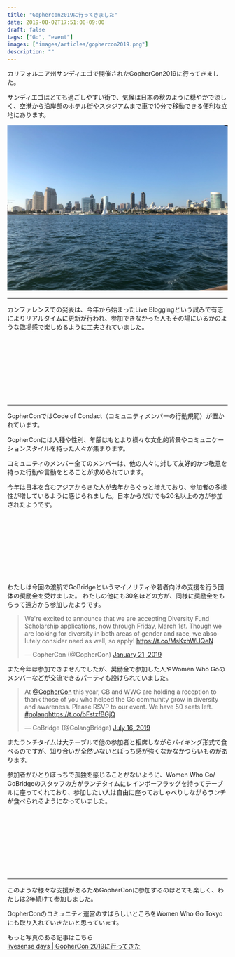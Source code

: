 ```yaml
---
title: "Gophercon2019に行ってきました"
date: 2019-08-02T17:51:08+09:00
draft: false
tags: ["Go", "event"]
images: ["images/articles/gophercon2019.png"]
description: ""
---
```

カリフォルニア州サンディエゴで開催されたGopherCon2019に行ってきました。

サンディエゴはとても過ごしやすい街で、気候は日本の秋のように穏やかで涼しく、空港から沿岸部のホテル街やスタジアムまで車で10分で移動できる便利な立地にあります。

![San Diego](/images/articles/sandiego.jpg)

***

カンファレンスでの発表は、今年から始まったLive Bloggingという試みで有志によりリアルタイムに更新が行われ、参加できなかった人もその場にいるかのような臨場感で楽しめるように工夫されていました。

<div class="iframely-embed"><div class="iframely-responsive" style="height: 140px; padding-bottom: 0;"><a href="https://about.sourcegraph.com/go/" data-iframely-url="//cdn.iframe.ly/mCt6Pjw"></a></div></div><script async src="//cdn.iframe.ly/embed.js" charset="utf-8"></script>

***

GopherConではCode of Condact（コミュニティメンバーの行動規範）が置かれています。

GopherConには人種や性別、年齢はもとより様々な文化的背景やコミュニケーションスタイルを持った人々が集まります。

コミュニティのメンバー全てのメンバーは、他の人々に対して友好的かつ敬意を持った行動や言動をとることが求められています。

今年は日本を含むアジアからきた人が去年からぐっと増えており、参加者の多様性が増しているように感じられました。日本からだけでも20名以上の方が参加されたようです。

<div class="iframely-embed"><div class="iframely-responsive" style="height: 140px; padding-bottom: 0;"><a href="https://www.gophercon.com/page/1388219/code-of-conduct" data-iframely-url="//cdn.iframe.ly/VX8hzFe"></a></div></div><script async src="//cdn.iframe.ly/embed.js" charset="utf-8"></script>

わたしは今回の渡航でGoBridgeというマイノリティや若者向けの支援を行う団体の奨励金を受けました。
わたしの他にも30名ほどの方が、同様に奨励金をもらって遠方から参加したようです。

<blockquote class="twitter-tweet"><p lang="en" dir="ltr">We&#39;re excited to announce that we are accepting Diversity Fund Scholarship applications, now through Friday, March 1st. Though we are looking for diversity in both areas of gender and race, we absolutely consider need as well, so apply! <a href="https://t.co/MsKxhWUQeN">https://t.co/MsKxhWUQeN</a></p>&mdash; GopherCon (@GopherCon) <a href="https://twitter.com/GopherCon/status/1087487245689413632?ref_src=twsrc%5Etfw">January 21, 2019</a></blockquote> <script async src="https://platform.twitter.com/widgets.js" charset="utf-8"></script>

また今年は参加できませんでしたが、奨励金で参加した人やWomen Who Goのメンバーなどが交流できるパーティも設けられていました。

<blockquote class="twitter-tweet"><p lang="en" dir="ltr">At <a href="https://twitter.com/GopherCon?ref_src=twsrc%5Etfw">@GopherCon</a> this year, GB and WWG are holding a reception to thank those of you who helped the Go community grow in diversity and awareness. Please RSVP to our event. We have 50 seats left. <a href="https://twitter.com/hashtag/golang?src=hash&amp;ref_src=twsrc%5Etfw">#golang</a><a href="https://t.co/bFstzfBGjQ">https://t.co/bFstzfBGjQ</a></p>&mdash; GoBridge (@GolangBridge) <a href="https://twitter.com/GolangBridge/status/1151177230686535682?ref_src=twsrc%5Etfw">July 16, 2019</a></blockquote> <script async src="https://platform.twitter.com/widgets.js" charset="utf-8"></script>


またランチタイムは大テーブルで他の参加者と相席しながらバイキング形式で食べるのですが、知り合いが全然いないとぼっち感が強くなかなかつらいものがあります。

参加者がひとりぼっちで孤独を感じることがないように、Women Who Go/ GoBridgeのスタッフの方がランチタイムにレインボーフラッグを持ってテーブルに座ってくれており、参加したい人は自由に座っておしゃべりしながらランチが食べられるようになっていました。


<div class="iframely-embed"><div class="iframely-responsive" style="height: 140px; padding-bottom: 0;"><a href="https://medium.com/@carolynvs/www-loves-gobridge-ccb26309f667" data-iframely-url="//cdn.iframe.ly/ArQCe72?iframe=card-small"></a></div></div><script async src="//cdn.iframe.ly/embed.js" charset="utf-8"></script>

***

このような様々な支援があるためGopherConに参加するのはとても楽しく、わたしは2年続けて参加しました。

GopherConのコミュニティ運営のすばらしいところをWomen Who Go Tokyoにも取り入れていきたいと思っています。

もっと写真のある記事はこちら<br>
[livesense days | GopherCon 2019に行ってきた](https://days.livesense.co.jp/n/n0f9cb272f5cc)